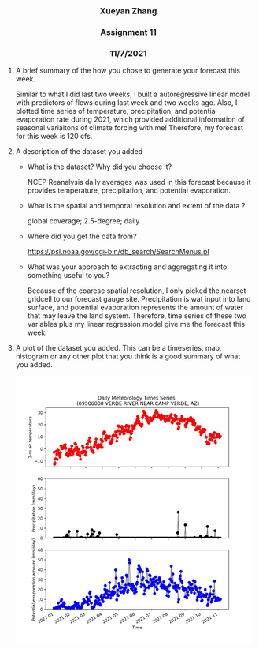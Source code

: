 <center>

### Xueyan Zhang
### Assignment 11
### 11/7/2021

</center>

1. A brief summary of the how you chose to generate your forecast this week.
   </br>

   Similar to what I did last two weeks, I built a autoregressive linear model with predictors of flows during last week and two weeks ago. Also, I plotted time series of temperature, precipitation, and potential evaporation rate during 2021, which provided additional information of seasonal variaitons of climate forcing with me! Therefore, my forecast for this week is 120 cfs.

2. A description of the dataset you added
   
    * What is the dataset? Why did you choose it?
  
      NCEP Reanalysis daily averages was used in this forecast because it provides temperature, precipitation, and potential evaporation.

    * What is the spatial and temporal resolution and extent of the data ?
        
      global coverage; 2.5-degree; daily 

    * Where did you get the data from?
  
      https://psl.noaa.gov/cgi-bin/db_search/SearchMenus.pl

    * What was your approach to extracting and aggregating it into something useful to you?
  
      Because of the coarese spatial resolution, I only picked the nearset gridcell to our forecast gauge site. Precipitation is wat input into land surface, and potential evaporation represents the amount of water that may leave the land system. Therefore, time series of these two variables plus my linear regression model give me the forecast this week.

3. A plot of the dataset you added. This can be a timeseries, map, histogram or any other plot that you think is a good summary of what you added.
   
   ![picture 1](../assignment_11/site-forcing.jpg)